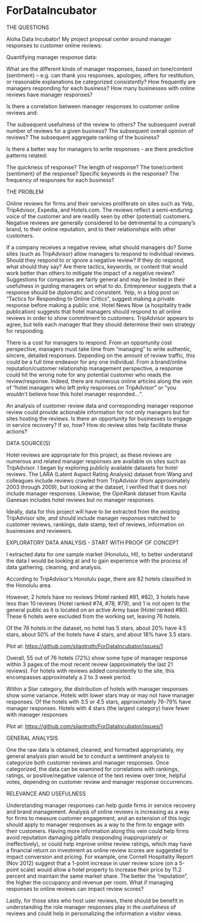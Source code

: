 # ForDataIncubator

THE QUESTIONS

Aloha Data Incubator! My project proposal center around manager responses to customer online reviews:

Quantifying manager response data:

What are the different kinds of manager responses, based on tone/content (sentiment) – e.g. can thank you responses, apologies, offers for restitution, or reasonable explanations be categorized consistently?
How frequently are managers responding for each business?
How many businesses with online reviews have manager responses?

Is there a correlation between manager responses to customer online reviews and:

The subsequent usefulness of the review to others?
The subsequent overall number of reviews for a given business?
The subsequent overall opinion of reviews?
The subsequent aggregate ranking of the business?

Is there a better way for managers to write responses - are there predictive patterns related:

The quickness of response?
The length of response?
The tone/content (sentiment) of the response?
Specific keywords in the response?
The frequency of responses for each business?

THE PROBLEM

Online reviews for firms and their services proliferate on sites such as Yelp, TripAdvisor, Expedia, and Hotels.com. The reviews reflect a semi-enduring voice of the customer and are readily seen by other (potential) customers. Negative reviews are generally considered to be detrimental to a company’s brand, to their online reputation, and to their relationships with other customers. 

If a company receives a negative review, what should managers do? Some sites (such as TripAdvisor) allow managers to respond to individual reviews. Should they respond to or ignore a negative review? If they do respond, what should they say? Are there tactics, keywords, or content that would work better than others to mitigate the impact of a negative review? Suggestions for companies are fairly general and may be limited in their usefulness in guiding managers on what to do. Entrepreneur suggests that a response should be diplomatic and consistent. Yelp, in a blog post on “Tactics for Responding to Online Critics”, suggest making a private response before making a public one. Hotel News Now (a hospitality trade publication) suggests that hotel managers should respond to all online reviews in order to show commitment to customers. TripAdvisor appears to agree, but tells each manager that they should determine their own strategy for responding. 

There is a cost for managers to respond. From an opportunity cost perspective, managers must take time from “managing” to write authentic, sincere, detailed responses. Depending on the amount of review traffic, this could be a full time endeavor for any one individual. From a brand/online reputation/customer relationship management perspective, a response could hit the wrong note for any potential customer who reads the review/response. Indeed, there are numerous online articles along the vein of “hotel managers who left jerky responses on TripAdvisor” or “you wouldn’t believe how this hotel manager responded…“. 

An analysis of customer review data and corresponding manager response review could provide actionable information for not only managers but for sites hosting the reviews. Is there an opportunity for businesses to engage in service recovery? If so, how?  How do review sites help facilitate these actions?

DATA SOURCE(S)

Hotel reviews are appropriate for this project, as these reviews are numerous and related manager responses are available on sites such as TripAdvisor. I began by exploring publicly available datasets for hotel reviews. The LARA (Latent Aspect Rating Analysis) dataset from Wang and colleagues include reviews crawled from TripAdvisor (from approximately 2003 through 2009), but looking at the dataset, I verified that it does not include manager responses. Likewise, the OpinRank dataset from Kavita Ganesan includes hotel reviews but no manager responses.

Ideally, data for this project will have to be extracted from the existing TripAdvisor site, and should include manager responses matched to customer reviews, rankings, date stamp, text of reviews, information on businesses and reviewers.


EXPLORATORY DATA ANALYSIS - START WITH PROOF OF CONCEPT

I extracted data for one sample market (Honolulu, HI), to better understand the data I would be looking at and to gain experience with the process of data gathering, cleaning, and analysis.

According to TripAdvisor's Honolulu page, there are 82 hotels classified in the Honolulu area.

However, 2 hotels have no reviews (Hotel ranked #81, #82), 3 hotels have less than 10 reviews (Hotel ranked #74, #78, #79), and 1 is not open to the general public as it is located on an active Army base (Hotel ranked #80). These 6 hotels were excluded from the working set, leaving 76 hotels.

Of the 76 hotels in the dataset, no hotel has 5 stars, about 20% have 4.5 stars, about 50% of the hotels have 4 stars, and about 18% have 3.5 stars.

Plot at: https://github.com/sliaotroth/ForDataIncubator/issues/1

Overall, 55 out of 76 hotels (72%) show some type of manager response within 3 pages of the most recent review (approximately the last 21 reviews). For hotels with reviews added consistently to the site, this encompasses approximately a 2 to 3 week period.

Within a Star category, the distribution of hotels with manager responses show some variance. Hotels with lower stars may or may not have manager responses. Of the hotels with 3.5 or 4.5 stars, approximately 76-79% have manager responses. Hotels with 4 stars (the largest category) have fewer with manager responses

Plot at: https://github.com/sliaotroth/ForDataIncubator/issues/1





GENERAL ANALYSIS

One the raw data is obtained, cleaned, and formatted appropriately, my general analysis plan would be to conduct a sentiment analysis to categorize both customer reviews and manager responses. Once categorized, the data can be examined for correlations with rankings, ratings, or positive/negative valence of the text review over time, helpful votes, depending on customer review and manager response occurrences.

RELEVANCE AND USEFULNESS

Understanding manager responses can help guide firms in service recovery and brand management. Analysis of online reviews is increasing as a way for firms to measure customer engagement, and an extension of this logic should apply to manager responses as a way to the firm to engage with their customers. Having more information along this vein could help firms avoid reputation damaging pitfalls (responding inappropriately or ineffectively), or could help improve online review ratings, which may have a financial return on investment as online review scores are suggested to impact conversion and pricing. For example, one Cornell Hospitality Report (Nov 2012) suggest that a 1-point increase in user review score (on a 5-point scale) would allow a hotel property to increase their price by 11.2 percent and maintain the same market share. The better the “reputation”, the higher the occupancy and revenue per room. What if managing responses to online reviews can impact review scores?

Lastly, for those sites who host user reviews, there should be benefit in understanding the role manager responses play in the usefulness of reviews and could help in personalizing the information a visitor views.
